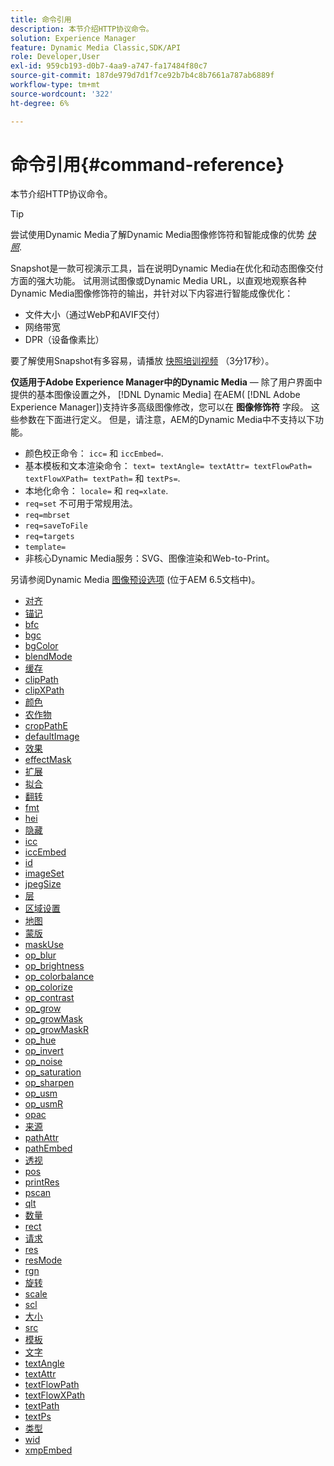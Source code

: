 ```yaml
---
title: 命令引用
description: 本节介绍HTTP协议命令。
solution: Experience Manager
feature: Dynamic Media Classic,SDK/API
role: Developer,User
exl-id: 959cb193-d0b7-4aa9-a747-fa17484f80c7
source-git-commit: 187de979d7d1f7ce92b7b4c8b7661a787ab6889f
workflow-type: tm+mt
source-wordcount: '322'
ht-degree: 6%

---
```


# 命令引用{#command-reference}

本节介绍HTTP协议命令。

>[!TIP]
>
>尝试使用Dynamic Media了解Dynamic Media图像修饰符和智能成像的优势 [_快照_](https://snapshot.scene7.com/).
>
> Snapshot是一款可视演示工具，旨在说明Dynamic Media在优化和动态图像交付方面的强大功能。 试用测试图像或Dynamic Media URL，以直观地观察各种Dynamic Media图像修饰符的输出，并针对以下内容进行智能成像优化：
>* 文件大小（通过WebP和AVIF交付）
>* 网络带宽
>* DPR（设备像素比）
>
>要了解使用Snapshot有多容易，请播放 [快照培训视频](https://experienceleague.adobe.com/docs/experience-manager-learn/assets/dynamic-media/images/dynamic-media-snapshot.html?lang=en) （3分17秒）。


**仅适用于Adobe Experience Manager中的Dynamic Media**  — 除了用户界面中提供的基本图像设置之外， [!DNL Dynamic Media] 在AEM( [!DNL Adobe Experience Manager])支持许多高级图像修改，您可以在 **图像修饰符** 字段。 这些参数在下面进行定义。 但是，请注意，AEM的Dynamic Media中不支持以下功能。

* 颜色校正命令： `icc=` 和 `iccEmbed=`.
* 基本模板和文本渲染命令： `text= textAngle= textAttr= textFlowPath= textFlowXPath= textPath=` 和 `textPs=`.
* 本地化命令： `locale=` 和 `req=xlate`.
* `req=set` 不可用于常规用法。
* `req=mbrset`
* `req=saveToFile`
* `req=targets`
* `template=`
* 非核心Dynamic Media服务：SVG、图像渲染和Web-to-Print。

<!-- Adobe IS command examples website  http://sj1010010254235.corp.adobe.com/iscommands/ -->

另请参阅Dynamic Media [图像预设选项](https://experienceleague.adobe.com/docs/experience-manager-65/assets/dynamic/managing-image-presets.html#dynamic) (位于AEM 6.5文档中)。

* [对齐](r-align.md)
* [锚记](r-anchor.md)
* [bfc](r-bfc.md)
* [bgc](r-bgc.md)
* [bgColor](r-bgcolor.md)
* [blendMode](r-blendmode.md)
* [缓存](r-is-http-cache.md)
* [clipPath](r-clippath.md)
* [clipXPath](r-clipxpath.md)
* [颜色](r-color-commandref.md)
* [农作物](r-crop.md)
* [cropPathE](r-croppath.md)
* [defaultImage](r-is-http-defaultimage.md)
* [效果](r-effect.md)
* [effectMask](r-effectmask.md)
* [扩展](r-extend.md)
* [拟合](r-fit.md)
* [翻转](r-flip.md)
* [fmt](r-is-http-fmt.md)
* [hei](r-is-http-hei.md)
* [隐藏](r-hide.md)
* [icc](r-icc.md)
* [iccEmbed](r-iccembed.md)
* [id](r-id.md)
* [imageSet](r-imageset.md)
* [jpegSize](r-jpegsize.md)
* [层](r-layer.md)
* [区域设置](r-locale.md)
* [地图](r-map.md)
* [蒙版](r-mask.md)
* [maskUse](r-maskuse.md)
* [op_blur](r-op-blur.md)
* [op_brightness](r-op-brightness.md)
* [op_colorbalance](r-op-colorbalance.md)
* [op_colorize](r-op-colorize.md)
* [op_contrast](r-op-contrast.md)
* [op_grow](r-op-grow.md)
* [op_growMask](r-op-growmask.md)
* [op_growMaskR](r-op-growmaskr.md)
* [op_hue](r-op-hue.md)
* [op_invert](r-op-invert.md)
* [op_noise](r-op-noise.md)
* [op_saturation](r-op-saturation.md)
* [op_sharpen](r-op-sharpen.md)
* [op_usm](r-op-usm.md)
* [op_usmR](r-op-usmr.md)
* [opac](r-opac.md)
* [来源](r-origin.md)
* [pathAttr](r-pathattr.md)
* [pathEmbed](r-pathembed.md)
* [透视](r-perspective.md)
* [pos](r-pos.md)
* [printRes](r-printres.md)
* [pscan](r-pscan.md)
* [qlt](r-is-http-qlt.md)
* [数量](r-is-http-quantize.md)
* [rect](r-rect.md)
* [请求](r-req/r-req.md)
* [res](r-res.md)
* [resMode](r-is-http-resmode.md)
* [rgn](r-rgn.md)
* [旋转](r-rotate.md)
* [scale](r-is-http-scale.md)
* [scl](r-scl.md)
* [大小](r-size-reference.md)
* [src](r-src.md)
* [模板](r-template.md)
* [文字](r-text.md)
* [textAngle](r-textangle.md)
* [textAttr](r-textattr.md)
* [textFlowPath](r-textflowpath.md)
* [textFlowXPath](r-textflowxpath.md)
* [textPath](r-textpath.md)
* [textPs](r-textps.md)
* [类型](r-type.md)
* [wid](r-is-http-wid.md)
* [xmpEmbed](r-xmpembed.md)

